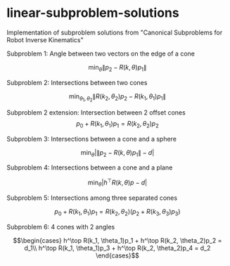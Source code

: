 # linear-subproblem-solutions
Implementation of subproblem solutions from "Canonical Subproblems for Robot Inverse Kinematics"

Subproblem 1: Angle between two vectors on the edge of a cone

$$\min_\theta \lVert p_2- R(k,\theta)p_1\rVert$$

Subproblem 2: Intersections between two cones

$$\min_{\theta_1, \theta_2} \lVert R(k_2,\theta_2)p_2 - R(k_1,\theta_1)p_1 \rVert$$

Subproblem 2 extension: Intersection between 2 offset cones
$$p_0 + R(k_1,\theta_1)p_1= R(k_2,\theta_2)p_2$$

Subproblem 3: Intersections between a cone and a sphere

$$\min_\theta \lvert \lVert p_2-R(k,\theta)p_1\rVert-d\rvert$$

Subproblem 4: Intersections between a cone and a plane

$$\min_\theta \lvert h^\top R(k,\theta)p -d \rvert$$

Subproblem 5: Intersections among three separated cones

$$ p_0 + R(k_1,\theta_1)p_1=
 R(k_2,\theta_2)(p_2+ R(k_3,\theta_3)p_3)$$

Subproblem 6: 4 cones with 2 angles

$$\begin{cases}
    h^\top R(k_1, \theta_1)p_1 + h^\top R(k_2, \theta_2)p_2 = d_1\\
    h^\top R(k_1, \theta_1)p_3 + h^\top R(k_2, \theta_2)p_4 = d_2
\end{cases}$$
